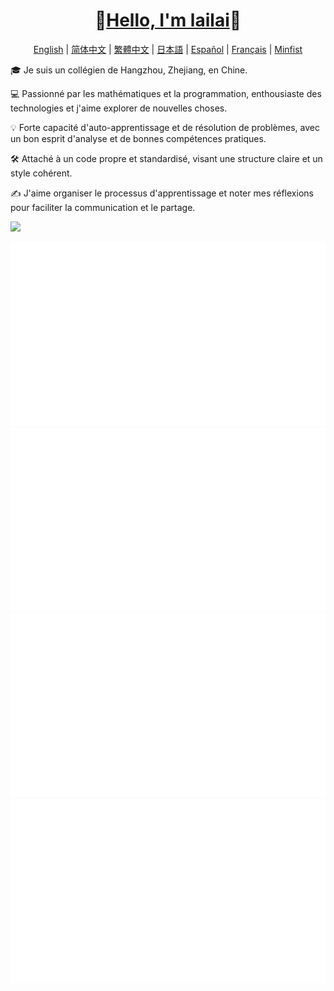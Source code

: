 <h1 align="center">
  🎉<a href="https://www.lailai.one">Hello, I'm lailai</a>🥳
</h1>
<p align="center">
  <a href="README.md">English</a> | <a href="README.zh-Hans.md">简体中文</a> | <a href="README.zh-Hant.md">繁體中文</a> | <a href="README.ja.md">日本語</a> | <a href="README.es.md">Español</a> | <a href="README.fr.md">Français</a> | <a href="README.mf.md">Minfist</a>
</p>

🎓 Je suis un collégien de Hangzhou, Zhejiang, en Chine.

💻 Passionné par les mathématiques et la programmation, enthousiaste des technologies et j'aime explorer de nouvelles choses.

💡 Forte capacité d'auto-apprentissage et de résolution de problèmes, avec un bon esprit d'analyse et de bonnes compétences pratiques.

🛠️ Attaché à un code propre et standardisé, visant une structure claire et un style cohérent.

✍️ J'aime organiser le processus d'apprentissage et noter mes réflexions pour faciliter la communication et le partage.

![](https://skillicons.dev/icons?i=c,cpp,py,java,md,latex,html,css,js,ts,react,tailwind,qt,cmake,npm,git,github,vscode,visualstudio,linux,windows,docker,cloudflare,wordpress&perline=12)

![](https://raw.githubusercontent.com/lailai0916/github-stats/master/generated/overview.svg#gh-dark-mode-only)
![](https://raw.githubusercontent.com/lailai0916/github-stats/master/generated/overview.svg#gh-light-mode-only)
![](https://raw.githubusercontent.com/lailai0916/github-stats/master/generated/languages.svg#gh-dark-mode-only)
![](https://raw.githubusercontent.com/lailai0916/github-stats/master/generated/languages.svg#gh-light-mode-only)
